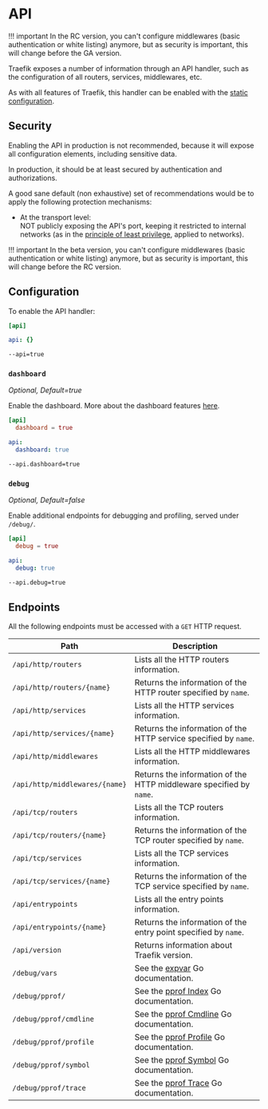 # API

!!! important
    In the RC version, you can't configure middlewares (basic authentication or white listing) anymore, but as security is important, this will change before the GA version.

Traefik exposes a number of information through an API handler, such as the configuration of all routers, services, middlewares, etc.

As with all features of Traefik, this handler can be enabled with the [static configuration](../getting-started/configuration-overview.md#the-static-configuration).

## Security

Enabling the API in production is not recommended, because it will expose all configuration elements,
including sensitive data.

In production, it should be at least secured by authentication and authorizations.

A good sane default (non exhaustive) set of recommendations
would be to apply the following protection mechanisms:

* At the transport level:  
  NOT publicly exposing the API's port,
  keeping it restricted to internal networks
  (as in the [principle of least privilege](https://en.wikipedia.org/wiki/Principle_of_least_privilege), applied to networks).

!!! important
    In the beta version, you can't configure middlewares (basic authentication or white listing) anymore, but as security is important, this will change before the RC version.

## Configuration

To enable the API handler:

```toml tab="File (TOML)"
[api]
```

```yaml tab="File (YAML)"
api: {}
```

```bash tab="CLI"
--api=true
```

### `dashboard`

_Optional, Default=true_

Enable the dashboard. More about the dashboard features [here](./dashboard.md).

```toml tab="File (TOML)"
[api]
  dashboard = true
```

```yaml tab="File (YAML)"
api:
  dashboard: true
```

```bash tab="CLI"
--api.dashboard=true
```

### `debug`

_Optional, Default=false_

Enable additional endpoints for debugging and profiling, served under `/debug/`.

```toml tab="File (TOML)"
[api]
  debug = true
```

```yaml tab="File (YAML)"
api:
  debug: true
```

```bash tab="CLI"
--api.debug=true
```

## Endpoints

All the following endpoints must be accessed with a `GET` HTTP request.

| Path                           | Description                                                                               |
|--------------------------------|-------------------------------------------------------------------------------------------|
| `/api/http/routers`            | Lists all the HTTP routers information.                                                   |
| `/api/http/routers/{name}`     | Returns the information of the HTTP router specified by `name`.                           |
| `/api/http/services`           | Lists all the HTTP services information.                                                  |
| `/api/http/services/{name}`    | Returns the information of the HTTP service specified by `name`.                          |
| `/api/http/middlewares`        | Lists all the HTTP middlewares information.                                               |
| `/api/http/middlewares/{name}` | Returns the information of the HTTP middleware specified by `name`.                       |
| `/api/tcp/routers`             | Lists all the TCP routers information.                                                    |
| `/api/tcp/routers/{name}`      | Returns the information of the TCP router specified by `name`.                            |
| `/api/tcp/services`            | Lists all the TCP services information.                                                   |
| `/api/tcp/services/{name}`     | Returns the information of the TCP service specified by `name`.                           |
| `/api/entrypoints`             | Lists all the entry points information.                                                   |
| `/api/entrypoints/{name}`      | Returns the information of the entry point specified by `name`.                           |
| `/api/version`                 | Returns information about Traefik version.                                                |
| `/debug/vars`                  | See the [expvar](https://golang.org/pkg/expvar/) Go documentation.                        |
| `/debug/pprof/`                | See the [pprof Index](https://golang.org/pkg/net/http/pprof/#Index) Go documentation.     |
| `/debug/pprof/cmdline`         | See the [pprof Cmdline](https://golang.org/pkg/net/http/pprof/#Cmdline) Go documentation. |
| `/debug/pprof/profile`         | See the [pprof Profile](https://golang.org/pkg/net/http/pprof/#Profile) Go documentation. |
| `/debug/pprof/symbol`          | See the [pprof Symbol](https://golang.org/pkg/net/http/pprof/#Symbol) Go documentation.   |
| `/debug/pprof/trace`           | See the [pprof Trace](https://golang.org/pkg/net/http/pprof/#Trace) Go documentation.     |
